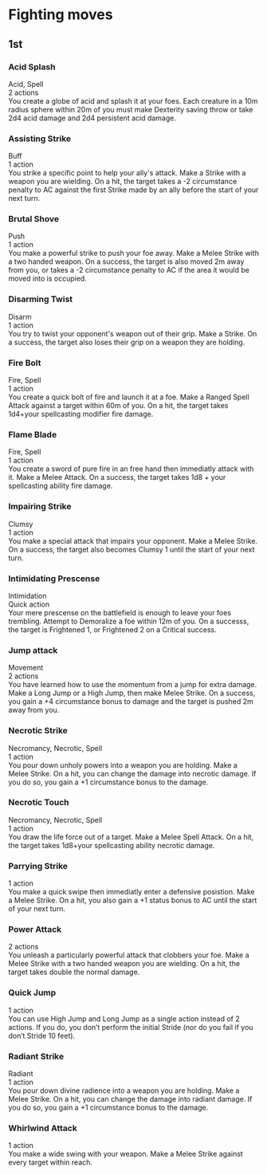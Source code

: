 # Fighting moves

## 1st
### Acid Splash
Acid, Spell\
2 actions\
You create a globe of acid and splash it at your foes. Each creature in a 10m radius sphere within 20m of you must make Dexterity saving throw or take 2d4 acid damage and 2d4 persistent acid damage.

### Assisting Strike
Buff\
1 action\
You strike a specific point to help your ally's attack. Make a Strike with a weapon you are wielding. On a hit, the target takes a -2 circumstance penalty to AC against the first Strike made by an ally before the start of your next turn.

### Brutal Shove
Push\
1 action\
You make a powerful strike to push your foe away. Make a Melee Strike with a two handed weapon. On a success, the target is also moved 2m away from you, or takes a -2 circumstance penalty to AC if the area it would be moved into is occupied.

### Disarming Twist
Disarm\
1 action\
You try to twist your opponent's weapon out of their grip. Make a Strike. On a success, the target also loses their grip on a weapon they are holding.

### Fire Bolt
Fire, Spell\
1 action\
You create a quick bolt of fire and launch it at a foe. Make a Ranged Spell Attack against a target within 60m of you. On a hit, the target takes 1d4+your spellcasting modifier fire damage.

### Flame Blade
Fire, Spell\
1 action\
You create a sword of pure fire in an free hand then immediatly attack with it. Make a Melee Attack. On a success, the target takes 1d8 + your spellcasting ability fire damage.

### Impairing Strike
Clumsy\
1 action\
You make a special attack that impairs your opponent. Make a Melee Strike. On a success, the target also becomes Clumsy 1 until the start of your next turn.

### Intimidating Prescense
Intimidation\
Quick action\
Your mere prescense on the battlefield is enough to leave your foes trembling. Attempt to Demoralize a foe within 12m of you. On a successs, the target is Frightened 1, or Frightened 2 on a Critical success.

### Jump attack
Movement\
2 actions\
You have learned how to use the momentum from a jump for extra damage. Make a Long Jump or a High Jump, then make Melee Strike. On a success, you gain a +4 circumstance bonus to damage and the target is pushed 2m away from you.

### Necrotic Strike
Necromancy, Necrotic, Spell\
1 action\
You pour down unholy powers into a weapon you are holding. Make a Melee Strike. On a hit, you can change the damage into necrotic damage. If you do so, you gain a +1 circumstance bonus to the damage.

### Necrotic Touch
Necromancy, Necrotic, Spell\
1 action\
You draw the life force out of a target. Make a Melee Spell Attack. On a hit, the target takes 1d8+your spellcasting ability necrotic damage.

### Parrying Strike
1 action\
You make a quick swipe then immediatly enter a defensive posistion. Make a Melee Strike. On a hit, you also gain a +1 status bonus to AC until the start of your next turn. 

### Power Attack
2 actions\
You unleash a particularly powerful attack that clobbers your foe. Make a Melee Strike with a two handed weapon you are wielding. On a hit, the target takes double the normal damage.

### Quick Jump
1 action\
You can use High Jump and Long Jump as a single action instead of 2 actions. If you do, you don’t perform the initial Stride (nor do you fail if you don’t Stride 10 feet).

### Radiant Strike
Radiant\
1 action\
You pour down divine radience into a weapon you are holding. Make a Melee Strike. On a hit, you can change the damage into radiant damage. If you do so, you gain a +1 circumstance bonus to the damage.

### Whirlwind Attack
1 action\
You make a wide swing with your weapon. Make a Melee Strike against every target within reach.